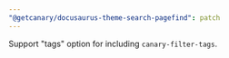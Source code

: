 ```yaml
---
"@getcanary/docusaurus-theme-search-pagefind": patch
---
```


Support "tags" option for including `canary-filter-tags`.
